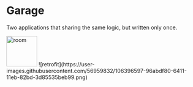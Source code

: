 # Garage
Two applications that sharing the same logic, but written only once.

<img width="80" alt="room" src="https://user-images.githubusercontent.com/56959832/106396595-96134900-6411-11eb-8adb-664e69c15927.png">
![retrofit](https://user-images.githubusercontent.com/56959832/106396597-96abdf80-6411-11eb-82bd-3d85535beb99.png)

